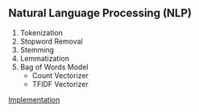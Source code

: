## Natural Language Processing (NLP)
1. Tokenization
2. Stopword Removal
3. Stemming
4. Lemmatization
5. Bag of Words Model
    - Count Vectorizer
    - TFIDF Vectorizer

[Implementation](./NLTK.ipynb)    
    
